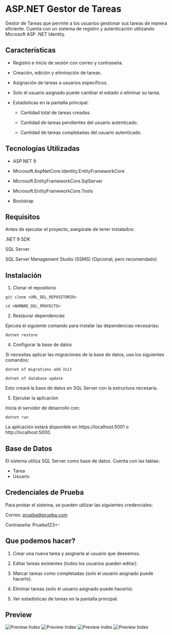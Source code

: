 
# ASP.NET Gestor de Tareas

Gestor de Tareas que permite a los usuarios gestionar sus tareas de manera eficiente. Cuenta con un sistema de registro y autenticación utilizando Microsoft ASP .NET Identity.

## Características

- Registro e inicio de sesión con correo y contraseña.

- Creación, edición y eliminación de tareas.

- Asignación de tareas a usuarios específicos.

- Solo el usuario asignado puede cambiar el estado o eliminar su tarea.

- Estadísticas en la pantalla principal:

    - Cantidad total de tareas creadas.

    - Cantidad de tareas pendientes del usuario autenticado.

    - Cantidad de tareas completadas del usuario autenticado.
## Tecnologías Utilizadas

- ASP.NET 9

- Microsoft.AspNetCore.Identity.EntityFrameworkCore

- Microsoft.EntityFrameworkCore.SqlServer

- Microsoft.EntityFrameworkCore.Tools

- Bootstrap


## Requisitos

Antes de ejecutar el proyecto, asegúrate de tener instalados:

.NET 9 SDK

SQL Server

SQL Server Management Studio (SSMS) (Opcional, pero recomendado)
## Instalación

1. Clonar el repositorio

```git clone <URL_DEL_REPOSITORIO>```

```cd <NOMBRE_DEL_PROYECTO>```

2. Restaurar dependencias

Ejecuta el siguiente comando para instalar las dependencias necesarias:

```dotnet restore```

4. Configurar la base de datos

Si necesitas aplicar las migraciones de la base de datos, usa los siguientes comandos:

```dotnet ef migrations add Init```

```dotnet ef database update```

Esto creará la base de datos en SQL Server con la estructura necesaria.

5. Ejecutar la aplicación

Inicia el servidor de desarrollo con:

```dotnet run```

La aplicación estará disponible en https://localhost:5001 o http://localhost:5000.
## Base de Datos

El sistema utiliza SQL Server como base de datos.
Cuenta con las tablas: 
- Tarea
- Usuario
## Credenciales de Prueba
Para probar el sistema, se pueden utilizar las siguientes credenciales:

Correo: prueba@prueba.com

Contraseña: Prueba123+-
## Que podemos hacer?

1) Crear una nueva tarea y asignarla al usuario que deseemos.

2) Editar tareas existentes (todos los usuarios pueden editar).

3) Marcar tareas como completadas (solo el usuario asignado puede hacerlo).

4) Eliminar tareas (solo el usuario asignado puede hacerlo).

5) Ver estadísticas de tareas en la pantalla principal.

## Preview
![Preview Index](GestionTarea/wwwroot/images/gtregister.png)
![Preview Index](GestionTarea/wwwroot/images/gtlogin.png)
![Preview Index](GestionTarea/wwwroot/images/gtindex.png)
![Preview Index](GestionTarea/wwwroot/images/gttarea.png)
